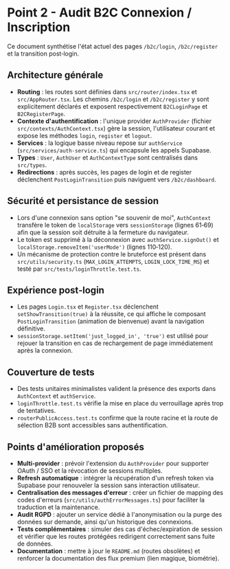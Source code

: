 # Point 2 - Audit B2C Connexion / Inscription

Ce document synthétise l'état actuel des pages `/b2c/login`, `/b2c/register` et la transition post‑login.

## Architecture générale

- **Routing** : les routes sont définies dans `src/router/index.tsx` et `src/AppRouter.tsx`. Les chemins `/b2c/login` et `/b2c/register` y sont explicitement déclarés et exposent respectivement `B2CLoginPage` et `B2CRegisterPage`.
- **Contexte d'authentification** : l'unique provider `AuthProvider` (fichier `src/contexts/AuthContext.tsx`) gère la session, l'utilisateur courant et expose les méthodes `login`, `register` et `logout`.
- **Services** : la logique basse niveau repose sur `authService` (`src/services/auth-service.ts`) qui encapsule les appels Supabase.
- **Types** : `User`, `AuthUser` et `AuthContextType` sont centralisés dans `src/types`.
- **Redirections** : après succès, les pages de login et de register déclenchent `PostLoginTransition` puis naviguent vers `/b2c/dashboard`.

## Sécurité et persistance de session

- Lors d'une connexion sans option "se souvenir de moi", `AuthContext` transfère le token de `localStorage` vers `sessionStorage` (lignes 61‑69) afin que la session soit détruite à la fermeture du navigateur.
- Le token est supprimé à la déconnexion avec `authService.signOut()` et `localStorage.removeItem('userMode')` (lignes 110‑120).
- Un mécanisme de protection contre le bruteforce est présent dans `src/utils/security.ts` (`MAX_LOGIN_ATTEMPTS`, `LOGIN_LOCK_TIME_MS`) et testé par `src/tests/loginThrottle.test.ts`.

## Expérience post‑login

- Les pages `Login.tsx` et `Register.tsx` déclenchent `setShowTransition(true)` à la réussite, ce qui affiche le composant `PostLoginTransition` (animation de bienvenue) avant la navigation définitive.
- `sessionStorage.setItem('just_logged_in', 'true')` est utilisé pour rejouer la transition en cas de rechargement de page immédiatement après la connexion.

## Couverture de tests

- Des tests unitaires minimalistes valident la présence des exports dans `AuthContext` et `authService`.
- `loginThrottle.test.ts` vérifie la mise en place du verrouillage après trop de tentatives.
- `routerPublicAccess.test.ts` confirme que la route racine et la route de sélection B2B sont accessibles sans authentification.

## Points d'amélioration proposés

- **Multi‑provider** : prévoir l'extension du `AuthProvider` pour supporter OAuth / SSO et la révocation de sessions multiples.
- **Refresh automatique** : intégrer la récupération d'un refresh token via Supabase pour renouveler la session sans interaction utilisateur.
- **Centralisation des messages d'erreur** : créer un fichier de mapping des codes d'erreurs (`src/utils/authErrorMessages.ts`) pour faciliter la traduction et la maintenance.
- **Audit RGPD** : ajouter un service dédié à l'anonymisation ou la purge des données sur demande, ainsi qu'un historique des connexions.
- **Tests complémentaires** : simuler des cas d'échec/expiration de session et vérifier que les routes protégées redirigent correctement sans fuite de données.
- **Documentation** : mettre à jour le `README.md` (routes obsolètes) et renforcer la documentation des flux premium (lien magique, biométrie).
